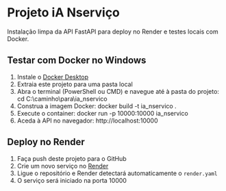 # Projeto iA Nserviço

Instalação limpa da API FastAPI para deploy no Render e testes locais com Docker.

## Testar com Docker no Windows

1. Instale o [Docker Desktop](https://www.docker.com/products/docker-desktop)
2. Extraia este projeto para uma pasta local
3. Abra o terminal (PowerShell ou CMD) e navegue até à pasta do projeto:
   cd C:\caminho\para\ia_nservico
4. Construa a imagem Docker:
   docker build -t ia_nservico .
5. Execute o container:
   docker run -p 10000:10000 ia_nservico
6. Aceda à API no navegador:
   http://localhost:10000

## Deploy no Render

1. Faça push deste projeto para o GitHub
2. Crie um novo serviço no [Render](https://render.com)
3. Ligue o repositório e Render detectará automaticamente o `render.yaml`
4. O serviço será iniciado na porta 10000
